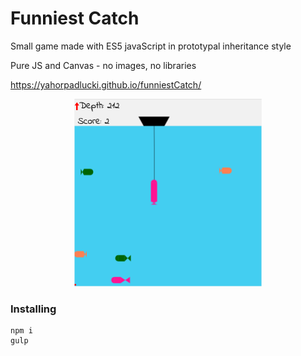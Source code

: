 # Funniest Catch
Small game made with ES5 javaScript in prototypal inheritance style

Pure JS and Canvas - no images, no libraries

https://yahorpadlucki.github.io/funniestCatch/

<p align="center">
  <img src="example.png" alt=""
       width="300" height="300">
</p>

### Installing
```
npm i
gulp
```